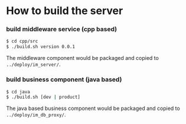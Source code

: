 How to build the server
===========================

### build middleware service (cpp based)

``` bash
$ cd cpp/src
$ ./build.sh version 0.0.1
```

The middleware component would be packaged and copied to `../deploy/im_server/`.

### build business component (java based)

``` bash
$ cd java
$ ./build.sh [dev | product]
```

The java based business component would be packaged and copied to `../deploy/im_db_proxy/`.

